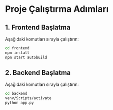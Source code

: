 # Proje Çalıştırma Adımları

## 1. Frontend Başlatma

Aşağıdaki komutları sırayla çalıştırın:

```sh
cd frontend
npm install
npm start autobuild
```
## 2. Backend Başlatma

Aşağıdaki komutları sırayla çalıştırın:
```sh
cd backend
venv/Scripts/activate
python app.py
```
